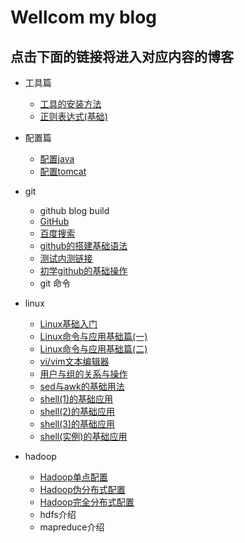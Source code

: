 # Wellcom my blog
## 点击下面的链接将进入对应内容的博客
- 工具篇
	- [工具的安装方法](https://abell4.github.io/linux/basics/basics)
	- [正则表达式(基础)](https://abell4.github.io/linux/basics/regular) 
- 配置篇
	- [配置java](https://abell4.github.io/configure/jdk-java)
	- [配置tomcat](http://github.com)
- git
	- github blog build
	- [GitHub](http://github.com)
	- [百度搜索](http://baidu.com)
	- [github的搭建基础语法](https://guides.github.com/features/mastering-markdown/)
	- [测试内测链接](https://abell4.github.io/git/blog)
	- [初学github的基础操作](https://abell4.github.io/git/Day)
	- git 命令
- linux
	- [Linux基础入门](https://abell4.github.io/linux/oneday)
	- [Linux命令与应用基础篇(一)](https://abell4.github.io/linux/jichuoneday)
	- [Linux命令与应用基础篇(二)](https://abell4.github.io/linux/jichutwo)
	- [vi/vim文本编辑器](https://abell4.github.io/linux/bookone)
	- [用户与组的关系与操作](https://abell4.github.io/linux/zu1.0)
	- [sed与awk的基础用法](https://abell4.github.io/linux/sedawk)
	- [shell(1)的基础应用](https://abell4.github.io/linux/Shell1)
	- [shell(2)的基础应用](https://abell4.github.io/linux/Shell2)
	- [shell(3)的基础应用](https://abell4.github.io/linux/Shell3)
	- [shell(实例)的基础应用](https://abell4.github.io/linux/shell实例)

- hadoop
	- [Hadoop单点配置](https://abell4.github.io/hadoop/danhadoop)
	- [Hadoop伪分布式配置](https://abell4.github.io/hadoop/weihadoop)
	- [Hadoop完全分布式配置](https://abell4.github.io/hadoop/fenhadoop)
	- hdfs介绍
	- mapreduce介绍